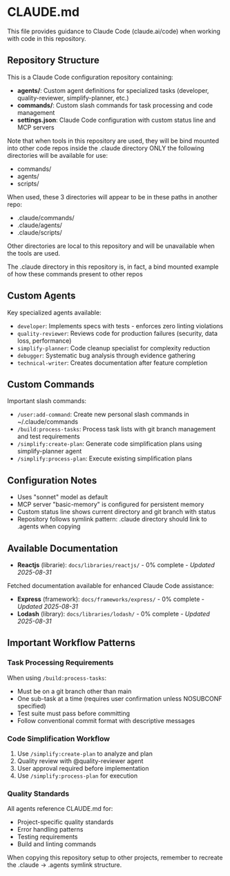 # CLAUDE.md

This file provides guidance to Claude Code (claude.ai/code) when working with code in this repository.

## Repository Structure

This is a Claude Code configuration repository containing:

- **agents/**: Custom agent definitions for specialized tasks (developer, quality-reviewer, simplify-planner, etc.)
- **commands/**: Custom slash commands for task processing and code management
- **settings.json**: Claude Code configuration with custom status line and MCP servers

Note that when tools in this repository are used, they will be bind mounted into other code repos inside the .claude directory
ONLY the following directories will be available for use:

- commands/
- agents/
- scripts/

When used, these 3 directories will appear to be in these paths in another repo:

- .claude/commands/
- .claude/agents/
- .claude/scripts/

Other directories are local to this repository and will be unavailable when the tools are used.

The .claude directory in this repository is, in fact, a bind mounted example of how these commands present to other repos

## Custom Agents

Key specialized agents available:

- `developer`: Implements specs with tests - enforces zero linting violations
- `quality-reviewer`: Reviews code for production failures (security, data loss, performance)
- `simplify-planner`: Code cleanup specialist for complexity reduction
- `debugger`: Systematic bug analysis through evidence gathering
- `technical-writer`: Creates documentation after feature completion

## Custom Commands

Important slash commands:

- `/user:add-command`: Create new personal slash commands in ~/.claude/commands
- `/build:process-tasks`: Process task lists with git branch management and test requirements
- `/simplify:create-plan`: Generate code simplification plans using simplify-planner agent
- `/simplify:process-plan`: Execute existing simplification plans

## Configuration Notes

- Uses "sonnet" model as default
- MCP server "basic-memory" is configured for persistent memory
- Custom status line shows current directory and git branch with status
- Repository follows symlink pattern: .claude directory should link to .agents when copying


## Available Documentation
- **Reactjs** (librarie): `docs/libraries/reactjs/` - 0% complete - *Updated 2025-08-31*


Fetched documentation available for enhanced Claude Code assistance:

- **Express** (framework): `docs/frameworks/express/` - 0% complete - *Updated 2025-08-31*
- **Lodash** (library): `docs/libraries/lodash/` - 0% complete - *Updated 2025-08-31*

## Important Workflow Patterns

### Task Processing Requirements

When using `/build:process-tasks`:

- Must be on a git branch other than main
- One sub-task at a time (requires user confirmation unless NOSUBCONF specified)
- Test suite must pass before committing
- Follow conventional commit format with descriptive messages

### Code Simplification Workflow

1. Use `/simplify:create-plan` to analyze and plan
2. Quality review with @quality-reviewer agent
3. User approval required before implementation
4. Use `/simplify:process-plan` for execution

### Quality Standards

All agents reference CLAUDE.md for:

- Project-specific quality standards
- Error handling patterns
- Testing requirements
- Build and linting commands

When copying this repository setup to other projects, remember to recreate the .claude → .agents symlink structure.

